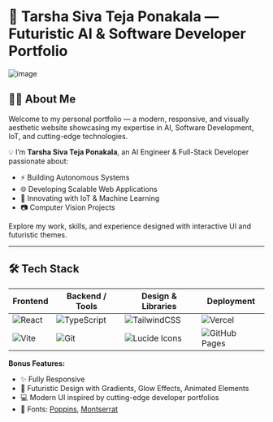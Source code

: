 # 🚀 Tarsha Siva Teja Ponakala — Futuristic AI & Software Developer Portfolio


![image](https://github.com/user-attachments/assets/13c13b9a-93c8-4877-a2b1-c03dd1819ea0)
<!-- Replace with your actual banner path -->

## 👨‍💻 About Me

Welcome to my personal portfolio — a modern, responsive, and visually aesthetic website showcasing my expertise in AI, Software Development, IoT, and cutting-edge technologies.

💡 I’m **Tarsha Siva Teja Ponakala**, an AI Engineer & Full-Stack Developer passionate about:

- ⚡ Building Autonomous Systems  
- 🌐 Developing Scalable Web Applications  
- 🤖 Innovating with IoT & Machine Learning  
- 📷 Computer Vision Projects  

Explore my work, skills, and experience designed with interactive UI and futuristic themes.

---

## 🛠 Tech Stack

| Frontend         | Backend / Tools      | Design & Libraries | Deployment |
|------------------|---------------------|--------------------|------------|
| ![React](https://img.shields.io/badge/-React-61DAFB?logo=react&logoColor=white) | ![TypeScript](https://img.shields.io/badge/-TypeScript-3178C6?logo=typescript&logoColor=white) | ![TailwindCSS](https://img.shields.io/badge/-TailwindCSS-06B6D4?logo=tailwindcss&logoColor=white) | ![Vercel](https://img.shields.io/badge/-Vercel-000000?logo=vercel) |
| ![Vite](https://img.shields.io/badge/-Vite-646CFF?logo=vite&logoColor=white) | ![Git](https://img.shields.io/badge/-Git-F05032?logo=git&logoColor=white) | ![Lucide Icons](https://img.shields.io/badge/-Lucide%20Icons-000000?logo=lucide&logoColor=white) | ![GitHub Pages](https://img.shields.io/badge/-GitHub%20Pages-181717?logo=github) |

**Bonus Features:**
- ✨ Fully Responsive  
- 🌌 Futuristic Design with Gradients, Glow Effects, Animated Elements  
- 💻 Modern UI inspired by cutting-edge developer portfolios  
- 🎨 Fonts: [Poppins](https://fonts.google.com/specimen/Poppins), [Montserrat](https://fonts.google.com/specimen/Montserrat)  



